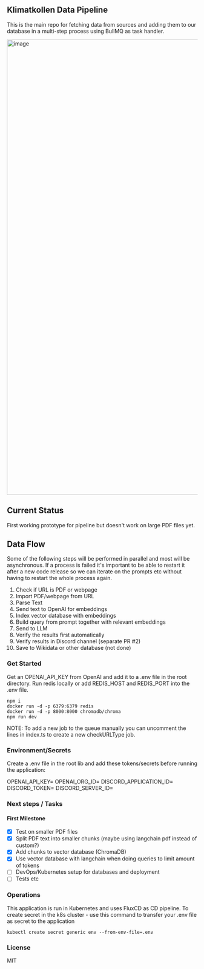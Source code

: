 ## Klimatkollen Data Pipeline

This is the main repo for fetching data from sources and adding them to our database in a multi-step process using BullMQ as task handler.

<img width="1200" alt="image" src="https://github.com/Klimatbyran/data-pipeline/assets/395843/d280fbc0-6fd9-496e-a487-9b37c3ab179f">

## Current Status

First working prototype for pipeline but doesn't work on large PDF files yet.

## Data Flow

Some of the following steps will be performed in parallel and most will be asynchronous. If a process is failed it's important to be able to restart it after a new code release so we can iterate on the prompts etc without having to restart the whole process again.

1. Check if URL is PDF or webpage
2. Import PDF/webpage from URL
3. Parse Text
4. Send text to OpenAI for embeddings
5. Index vector database with embeddings
6. Build query from prompt together with relevant embeddings
7. Send to LLM
8. Verify the results first automatically
9. Verify results in Discord channel (separate PR #2)
10. Save to Wikidata or other database (not done)

### Get Started

Get an OPENAI_API_KEY from OpenAI and add it to a .env file in the root directory. Run redis locally or add REDIS_HOST and REDIS_PORT into the .env file.

    npm i
    docker run -d -p 6379:6379 redis
    docker run -d -p 8000:8000 chromadb/chroma
    npm run dev

NOTE: To add a new job to the queue manually you can uncomment the lines in index.ts to create a new checkURLType job.

### Environment/Secrets

Create a .env file in the root lib and add these tokens/secrets before running the application:

OPENAI_API_KEY=
OPENAI_ORG_ID=
DISCORD_APPLICATION_ID=
DISCORD_TOKEN=
DISCORD_SERVER_ID=

### Next steps / Tasks

#### First Milestone

- [x] Test on smaller PDF files
- [x] Split PDF text into smaller chunks (maybe using langchain pdf instead of custom?)
- [x] Add chunks to vector database (ChromaDB)
- [x] Use vector database with langchain when doing queries to limit amount of tokens
- [ ] DevOps/Kubernetes setup for databases and deployment
- [ ] Tests etc

### Operations

This application is run in Kubernetes and uses FluxCD as CD pipeline. To create secret in the k8s cluster - use this command to transfer your .env file as secret to the application

    kubectl create secret generic env --from-env-file=.env

### License

MIT
